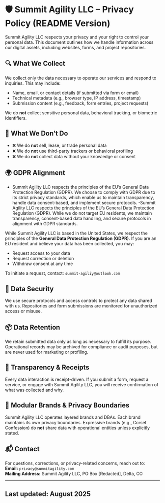 # 🛡️ Summit Agility LLC – Privacy Policy (README Version)

Summit Agility LLC respects your privacy and your right to control your personal data. This document outlines how we handle information across our digital assets, including websites, forms, and project repositories.

## 🔍 What We Collect

We collect only the data necessary to operate our services and respond to inquiries. This may include:

- Name, email, or contact details (if submitted via form or email)
- Technical metadata (e.g., browser type, IP address, timestamp)
- Submission content (e.g., feedback, form entries, project requests)

We do **not** collect sensitive personal data, behavioral tracking, or biometric identifiers.

## 🚫 What We Don’t Do

- ❌ We do **not** sell, lease, or trade personal data  
- ❌ We do **not** use third-party trackers or behavioral profiling  
- ❌ We do **not** collect data without your knowledge or consent

## 🌍 GDPR Alignment

- Summit Agility LLC respects the principles of the EU’s General Data Protection Regulation (GDPR). We choose to comply with GDPR due to its strict privacy standards, which enable us to maintain transparency, handle data consent-based, and implement secure protocols.
-Summit Agility LLC respects the principles of the EU’s General Data Protection Regulation (GDPR). While we do not target EU residents, we maintain transparency, consent-based data handling, and secure protocols in alignment with GDPR standards.

While Summit Agility LLC is based in the United States, we respect the principles of the **General Data Protection Regulation (GDPR)**. If you are an EU resident and believe your data has been collected, you may:

- Request access to your data
- Request correction or deletion  
- Withdraw consent at any time

To initiate a request, contact: `summit-agiliy@outlook.com`

## 🔐 Data Security

We use secure protocols and access controls to protect any data shared with us. Repositories and form submissions are monitored for unauthorized access or misuse.

## 📦 Data Retention

We retain submitted data only as long as necessary to fulfill its purpose. Operational records may be archived for compliance or audit purposes, but are never used for marketing or profiling.

## 🧾 Transparency & Receipts

Every data interaction is receipt-driven. If you submit a form, request a service, or engage with Summit Agility LLC, you will receive confirmation of what was collected and why.

## 🧩 Modular Brands & Privacy Boundaries

Summit Agility LLC operates layered brands and DBAs. Each brand maintains its own privacy boundaries. Expressive brands (e.g., Corset Confession) do **not** share data with operational entities unless explicitly stated.

## 📬 Contact

For questions, corrections, or privacy-related concerns, reach out to:  
**Email:** `privacy@summitagility.com`  
**Mailing Address:** Summit Agility LLC, PO Box [Redacted], Delta, CO

---

## Last updated: August 2025